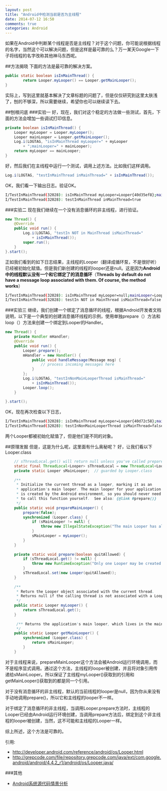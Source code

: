 ```yaml
---
layout: post
title: "Android中检测当前是否为主线程"
date: 2014-07-12 16:50
comments: true
categories: Android
---
```

如果在Android中判断某个线程是否是主线程？对于这个问题，你可能说根据线程的名字，当然这个可以解决问题，但是这样是最可靠的么？万一某天Google一下子将线程的名字改称其他神马东西呢。  
<!-- more -->

##方法揭晓
下面的方法是最可靠的解决方案。 
```java
public static boolean isInMainThread() {
	    return Looper.myLooper() == Looper.getMainLooper();
}
```
实际上，写到这里就基本解决了文章标题的问题了，但是仅仅研究到这里太肤浅了，刨的不够深，所以需要继续，希望你也可以继续读下去。

##刨根问底
###实验一
好，现在，我们对这个稳定的方法做一些测试，首先，下面的方法会增加一些调试打印信息。
```java
private boolean isInMainThread() {
    Looper myLooper = Looper.myLooper();
	Looper mainLooper = Looper.getMainLooper();
	Log.i(LOGTAG, "isInMainThread myLooper=" + myLooper 
	    + ";mainLooper=" + mainLooper);
	return myLooper == mainLooper;
}
```	
好，然后我们在主线程中运行一个测试，调用上述方法。比如我们这样调用。
```java
Log.i(LOGTAG, "testInMainThread inMainThread=" + isInMainThread());
```
OK，我们看一下输出日志。验证OK。
```bash
I/TestInMainThread(32028): isInMainThread myLooper=Looper{40d35ef8};mainLooper=Looper{40d35ef8}
I/TestInMainThread(32028): testInMainThread inMainThread=true
```

###实验二
现在我们继续在一个没有消息循环的非主线程，进行验证。
```java
new Thread() {
    @Override
    public void run() {
		Log.i(LOGTAG, "testIn NOT in MainThread isMainThread="
		    + isInMainThread());
		super.run();
	}
}.start();
```

正如我们看到的如下日志结果，主线程的Looper（翻译成循环泵，不是很好听）已经被初始化赋值。但是我们新创建的线程的looper还是null。这是因为**Android中的线程默认没有一个和它绑定了的消息循环**（**Threads by default do not have a message loop associated with them. Of course, the method works**）
```bash
I/TestInMainThread(32028): isInMainThread myLooper=null;mainLooper=Looper{40d35ef8}
I/TestInMainThread(32028): testIn NOT in MainThread isMainThread=false
```


###实验三
继续，我们创建一个绑定了消息循环的线程，根据Android开发者文档说明，以下是一个典型的创建消息循环线程的示例，使用单独prepare（）方法和loop（）方法来创建一个绑定到Looper的Handler。
```java
new Thread() {
	private Handler mHandler;
	@Override
	public void run() {
	    Looper.prepare();
	    mHandler = new Handler() {
            public void handleMessage(Message msg) {
		        // process incoming messages here
		    }
	    };
	    Log.i(LOGTAG, "testInNonMainLooperThread isMainThread=" 
            + isInMainThread());
		Looper.loop();
	}
		
}.start();
```
OK，现在再次检查以下日志，
```bash
I/TestInMainThread(32028): isInMainThread myLooper=Looper{40d72c58};mainLooper=Looper{40d35ef8}
I/TestInMainThread(32028): testInNonMainLooperThread isMainThread=false
```
两个Looper都被初始化赋值了，但是他们是不同的对象。


##原理发掘
但是，这是为什么呢，这里面有什么奥秘呢？ 好，让我们看以下Looper.class
```java
    // sThreadLocal.get() will return null unless you've called prepare().
    static final ThreadLocal<Looper> sThreadLocal = new ThreadLocal<Looper>();
    private static Looper sMainLooper;  // guarded by Looper.class
    
    /**
     * Initialize the current thread as a looper, marking it as an
     * application's main looper. The main looper for your application
     * is created by the Android environment, so you should never need
     * to call this function yourself.  See also: {@link #prepare()}
     */
    public static void prepareMainLooper() {
        prepare(false);
        synchronized (Looper.class) {
            if (sMainLooper != null) {
                throw new IllegalStateException("The main Looper has already been prepared.");
            }
            sMainLooper = myLooper();
        }
    }
    
    private static void prepare(boolean quitAllowed) {
        if (sThreadLocal.get() != null) {
            throw new RuntimeException("Only one Looper may be created per thread");
        }
        sThreadLocal.set(new Looper(quitAllowed));
    }
    
    /**
     * Return the Looper object associated with the current thread.  
     * Returns null if the calling thread is not associated with a Looper.
     */
    public static Looper myLooper() {
        return sThreadLocal.get();
    }
    
     /** Returns the application's main looper, which lives in the main thread of the application.
     */
    public static Looper getMainLooper() {
        synchronized (Looper.class) {
            return sMainLooper;
        }
    }
``` 

对于主线程来说，prepareMainLooper这个方法会被Android运行环境调用，而不是程序显式调用。通过这个方法，主线程的looper被创建，并且将对象引用传递给sMainLooper。所以保证了主线程myLooper()获取到的引用和getMainLooper()获取到的都是同一个引用。


对于没有消息循环的非主线程，默认的当前线程的looper是null，因为你从来没有手动地调用prepare()，所以它和主线程的looper不一样。


对于绑定了消息循环的非主线程，当调用Looper.prepare方法时，主线程的Looper已经由Android运行环境创建，当调用prepare方法后，绑定到这个非主线程的looper被创建，当然，这不可能和主线程的Looper一样。

综上所述，这个方法是可靠的。

引用:

   * http://developer.android.com/reference/android/os/Looper.html
   * http://grepcode.com/file/repository.grepcode.com/java/ext/com.google.android/android/4.4.2_r1/android/os/Looper.java/


###其他
  * <a href="http://www.amazon.cn/gp/product/B009OLU8EE/ref=as_li_tf_tl?ie=UTF8&camp=536&creative=3200&creativeASIN=B009OLU8EE&linkCode=as2&tag=droidyue-23">Android系统源代码情景分析</a><img src="http://ir-cn.amazon-adsystem.com/e/ir?t=droidyue-23&l=as2&o=28&a=B009OLU8EE" width="1" height="1" border="0" alt="" style="border:none !important; margin:0px !important;" />


